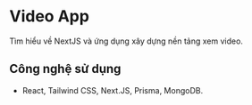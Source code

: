 # Video App
Tìm hiểu về NextJS và ứng dụng xây dựng nền tảng xem video.

## Công nghệ sử dụng

- React, Tailwind CSS, Next.JS, Prisma, MongoDB.